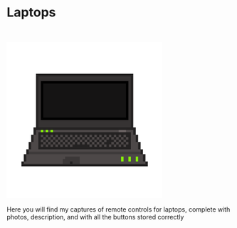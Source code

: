 <h1>Laptops</h1>

</BR>

<p>
  <img src="https://raw.githubusercontent.com/JonnyBanana/Bananas_Flipper/main/infrared/IMG/laptop.gif" width="350">
</p>


Here you will find my captures of remote controls for laptops, complete with photos, description, and with all the buttons stored correctly

</BR>
